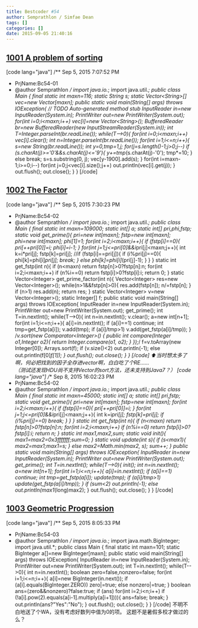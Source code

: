 ```yaml
---
title: Bestcoder #54
author: Semprathlon / Simfae Dean
tags: []
categories: []
date: 2015-09-05 21:40:16
---
```

[1001 A problem of sorting](http://acm.hdu.edu.cn/showproblem.php?pid=5427)
----
[code lang="java"]
/** Sep 5, 2015 7:07:52 PM
 * PrjName:Bc54-01
 * @author Semprathlon
 */
import java.io.*;
import java.util.*;
public class Main {
    final static int maxn=116;
    static String s;
    static Vector&lt;String&gt;[] vec=new Vector[maxn];
    public static void main(String[] args) throws IOException{
        // TODO Auto-generated method stub
        InputReader in=new InputReader(System.in);
        PrintWriter out=new PrintWriter(System.out);
        for(int i=0;i&lt;maxn;i++)
            vec[i]=new Vector&lt;String&gt;();
        BufferedReader br=new BufferedReader(new InputStreamReader(System.in));
        int T=Integer.parseInt(br.readLine());
        while(T--&gt;0){
            for(int i=0;i&lt;maxn;i++)
                vec[i].clear();
            int n=Integer.parseInt(br.readLine());
            for(int i=1;i&lt;=n;i++){
                s=new String(br.readLine());
                int y=0,tmp=1,j;
                for(j=s.length()-1;j&gt;0;j--)
                    if (s.charAt(j)&gt;='0'&amp;&amp;s.charAt(j)&lt;='9'){
                        y+=tmp*(s.charAt(j)-'0');
                        tmp*=10;
                    }
                    else 
                        break;
                s=s.substring(0, j);
                vec[y-1900].add(s);
            }
            for(int i=maxn-1;i&gt;=0;i--)
                for(int j=0;j&lt;vec[i].size();j++)
                    out.println(vec[i].get(j));
        }
        out.flush();
        out.close();
    }
}
[/code]

[1002 The Factor](http://acm.hdu.edu.cn/showproblem.php?pid=5428)
----
[code lang="java"]
/** Sep 5, 2015 7:30:23 PM
 * PrjName:Bc54-02
 * @author Semprathlon
 */
import java.io.*;
import java.util.*;
public class Main {
    final static int maxn=109000;
    static int[] a;
    static int[] pri,phi,fstp;
    static void get_prime(){
        pri=new int[maxn];
        fstp=new int[maxn];
        phi=new int[maxn];
        phi[1]=1;
        for(int i=2;i&lt;maxn;i++){
            if (fstp[i]==0){
                pri[++pri[0]]=i;
                phi[i]=i-1;
            }
            for(int j=1;j&lt;=pri[0]&amp;&amp;i*pri[j]&lt;maxn;j++){
                int k=i*pri[j];
                fstp[k]=pri[j];
                //if (fstp[i]==pri[j]){
                if (i%pri[j]==0){
                    phi[k]=phi[i]*pri[j];
                    break;
                }
                else
                    phi[k]=phi[i]*(pri[j]-1);
            }
        }
    }
    static int get_fstp(int n){
        if (n&lt;maxn)
            return fstp[n]&gt;0?fstp[n]:n;
        for(int i=2;i&lt;maxn;i++)
            if (n%i==0)
                return fstp[i]&gt;0?fstp[i]:i;
        return 0;
    }
    static Vector&lt;Integer&gt; get_prime_factor(int n){
        Vector&lt;Integer&gt; res=new Vector&lt;Integer&gt;();
        while(n&gt;1&amp;&amp;fstp[n]&gt;0){
            res.add(fstp[n]);
            n/=fstp[n];
        }
        if (n&gt;1) res.add(n);
        return res;
    }
    static Vector&lt;Integer&gt; v=new Vector&lt;Integer&gt;();
    static Integer[] f;
    public static void main(String[] args) throws IOException{
        InputReader in=new InputReader(System.in);
        PrintWriter out=new PrintWriter(System.out);
        get_prime();
        int T=in.nextInt();
        while(T--&gt;0){
            int n=in.nextInt();
            v.clear();
            a=new int[n+1];
            for(int i=1;i&lt;=n;i++){
                a[i]=in.nextInt();
                if (a[i]==1) continue;
                int tmp=get_fstp(a[i]);
                v.add(tmp);
                if (a[i]/tmp&gt;1) v.add(get_fstp(a[i]/tmp));
            }
            /*v.sort(new Comparator&lt;Integer&gt;() {
                public int compare(Integer o1,Integer o2){
                    return Integer.compare(o1, o2);
                }
            });*/
            f=v.toArray(new Integer[0]);
            Arrays.sort(f);
            if (v.size()&lt;2)
                out.println(-1);
            else 
                out.println(f[0]*f[1]);
        }
        out.flush();
        out.close();
    }
}
[/code]
⬆️当时想太多了啊，何必把找到的因子全存进vector啊，白白吃了个RE……   
（测试还发现HDU尚不支持Vector的sort方法，还未支持到Java7？）
[code lang="java"]
/** Sep 8, 2015 16:02:23 PM
 * PrjName:Bc54-02
 * @author Semprathlon
 */
import java.io.*;
import java.util.*;
public class Main {
    final static int maxn=45000;
    static int[] a;
    static int[] pri,fstp;
    static void get_prime(){
        pri=new int[maxn];
        fstp=new int[maxn];
        for(int i=2;i&lt;maxn;i++){
            if (fstp[i]==0){
                pri[++pri[0]]=i;
            }
            for(int j=1;j&lt;=pri[0]&amp;&amp;i*pri[j]&lt;maxn;j++){
                int k=i*pri[j];
                fstp[k]=pri[j];
                if (i%pri[j]==0)
                    break;
            }
        }
    }
    static int get_fstp(int n){
        if (n&lt;maxn)
            return fstp[n]&gt;0?fstp[n]:n;
        for(int i=2;i&lt;maxn;i++)
            if (n%i==0)
                return fstp[i]&gt;0?fstp[i]:i;
        return n;
    }
    static int max1,max2,sum;
    static void init(){
        max1=max2=0x3fffffff;sum=0;
    }
    static void update(int s){
        if (s&lt;max1){
            max2=max1;max1=s;
        }
        else 
            max2=Math.min(max2, s);
        sum++;
    }
    public static void main(String[] args) throws IOException{
        InputReader in=new InputReader(System.in);
        PrintWriter out=new PrintWriter(System.out);
        get_prime();
        int T=in.nextInt();
        while(T--&gt;0){
            init();
            int n=in.nextInt();
            a=new int[n+1];
            for(int i=1;i&lt;=n;i++){
                a[i]=in.nextInt();
                if (a[i]==1) continue;
                int tmp=get_fstp(a[i]);
                update(tmp);
                if (a[i]/tmp&gt;1) update(get_fstp(a[i]/tmp));
            }
            if (sum&lt;2)
                out.println(-1);
            else 
                out.println(max1*(long)max2);
        }
        out.flush();
        out.close();
    }
}
[/code]

[1003 Geometric Progression](http://acm.hdu.edu.cn/showproblem.php?pid=5429)
----
[code lang="java"]
/** Sep 5, 2015 8:05:33 PM
 * PrjName:Bc54-03
 * @author Semprathlon
 */
import java.io.*;
import java.math.BigInteger;
import java.util.*;
public class Main {
    final static int maxn=101;
    static BigInteger a[]=new BigInteger[maxn];
    public static void main(String[] args) throws IOException{
        InputReader in=new InputReader(System.in);
        PrintWriter out=new PrintWriter(System.out);
        int T=in.nextInt();
        while(T--&gt;0){
            int n=in.nextInt();
            boolean zero=false,nonzero=false;
            for(int i=1;i&lt;=n;i++){
                a[i]=new BigInteger(in.next());
                if (a[i].equals(BigInteger.ZERO))
                    zero|=true;
                else
                    nonzero|=true;
            }
            boolean ans=(zero&amp;&amp;nonzero)?false:true;
            if (ans)
            for(int i=2;i&lt;n;i++)
                if (!a[i].pow(2).equals(a[i-1].multiply(a[i+1]))){
                    ans=false;
                    break;
                }
            out.println(ans?&quot;Yes&quot;:&quot;No&quot;);
        }
        out.flush();
        out.close();
    }
}
[/code]
不明不白地送了个WA，没有考虑好数列中值为0的项。
这题不是暑假多校才做过的么？